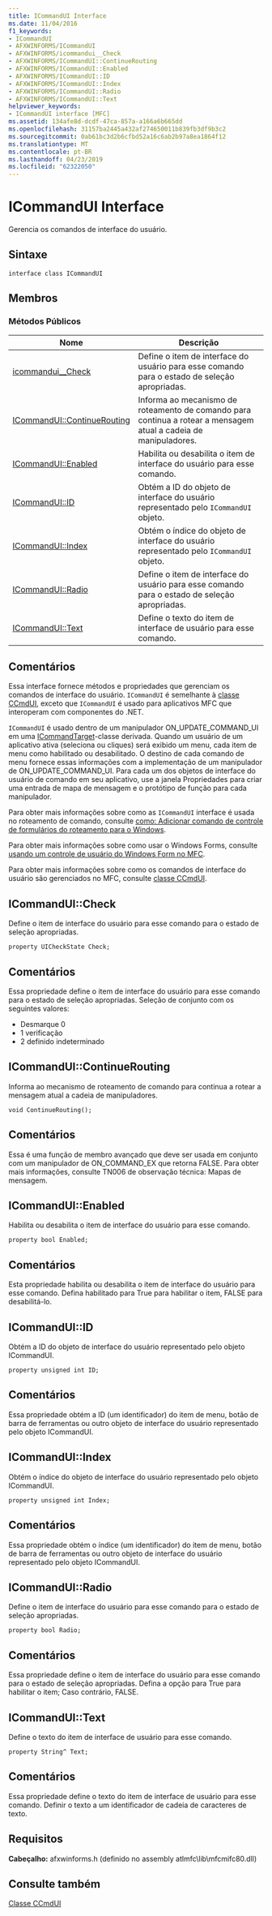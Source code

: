 ```yaml
---
title: ICommandUI Interface
ms.date: 11/04/2016
f1_keywords:
- ICommandUI
- AFXWINFORMS/ICommandUI
- AFXWINFORMS/icommandui__Check
- AFXWINFORMS/ICommandUI::ContinueRouting
- AFXWINFORMS/ICommandUI::Enabled
- AFXWINFORMS/ICommandUI::ID
- AFXWINFORMS/ICommandUI::Index
- AFXWINFORMS/ICommandUI::Radio
- AFXWINFORMS/ICommandUI::Text
helpviewer_keywords:
- ICommandUI interface [MFC]
ms.assetid: 134afe8d-dcdf-47ca-857a-a166a6b665dd
ms.openlocfilehash: 31157ba2445a432af274650011b839fb3df9b3c2
ms.sourcegitcommit: 0ab61bc3d2b6cfbd52a16c6ab2b97a8ea1864f12
ms.translationtype: MT
ms.contentlocale: pt-BR
ms.lasthandoff: 04/23/2019
ms.locfileid: "62322050"
---
```

# <a name="icommandui-interface"></a>ICommandUI Interface

Gerencia os comandos de interface do usuário.

## <a name="syntax"></a>Sintaxe

```
interface class ICommandUI
```

## <a name="members"></a>Membros

### <a name="public-methods"></a>Métodos Públicos

|Nome|Descrição|
|----------|-----------------|
|[icommandui__Check](#check)|Define o item de interface do usuário para esse comando para o estado de seleção apropriadas.|
|[ICommandUI::ContinueRouting](#continuerouting)|Informa ao mecanismo de roteamento de comando para continua a rotear a mensagem atual a cadeia de manipuladores.|
|[ICommandUI::Enabled](#enabled)|Habilita ou desabilita o item de interface do usuário para esse comando.|
|[ICommandUI::ID](#id)|Obtém a ID do objeto de interface do usuário representado pelo `ICommandUI` objeto.|
|[ICommandUI::Index](#index)|Obtém o índice do objeto de interface do usuário representado pelo `ICommandUI` objeto.|
|[ICommandUI::Radio](#radio)|Define o item de interface do usuário para esse comando para o estado de seleção apropriadas.|
|[ICommandUI::Text](#text)|Define o texto do item de interface de usuário para esse comando.|

## <a name="remarks"></a>Comentários

Essa interface fornece métodos e propriedades que gerenciam os comandos de interface do usuário. `ICommandUI` é semelhante à [classe CCmdUI](../../mfc/reference/ccmdui-class.md), exceto que `ICommandUI` é usado para aplicativos MFC que interoperam com componentes do .NET.

`ICommandUI` é usado dentro de um manipulador ON_UPDATE_COMMAND_UI em uma [ICommandTarget](../../mfc/reference/icommandtarget-interface.md)-classe derivada. Quando um usuário de um aplicativo ativa (seleciona ou cliques) será exibido um menu, cada item de menu como habilitado ou desabilitado. O destino de cada comando de menu fornece essas informações com a implementação de um manipulador de ON_UPDATE_COMMAND_UI. Para cada um dos objetos de interface do usuário de comando em seu aplicativo, use a janela Propriedades para criar uma entrada de mapa de mensagem e o protótipo de função para cada manipulador.

Para obter mais informações sobre como as `ICommandUI` interface é usada no roteamento de comando, consulte [como: Adicionar comando de controle de formulários do roteamento para o Windows](../../dotnet/how-to-add-command-routing-to-the-windows-forms-control.md).

Para obter mais informações sobre como usar o Windows Forms, consulte [usando um controle de usuário do Windows Form no MFC](../../dotnet/using-a-windows-form-user-control-in-mfc.md).

Para obter mais informações sobre como os comandos de interface do usuário são gerenciados no MFC, consulte [classe CCmdUI](../../mfc/reference/ccmdui-class.md).

## <a name="check"></a> ICommandUI::Check

Define o item de interface do usuário para esse comando para o estado de seleção apropriadas.
```
property UICheckState Check;
```

## <a name="remarks"></a>Comentários

Essa propriedade define o item de interface do usuário para esse comando para o estado de seleção apropriadas. Seleção de conjunto com os seguintes valores:
- Desmarque 0
- 1 verificação
- 2 definido indeterminado

## <a name="continuerouting"></a> ICommandUI::ContinueRouting

Informa ao mecanismo de roteamento de comando para continua a rotear a mensagem atual a cadeia de manipuladores.
```
void ContinueRouting();
```

## <a name="remarks"></a>Comentários

Essa é uma função de membro avançado que deve ser usada em conjunto com um manipulador de ON_COMMAND_EX que retorna FALSE. Para obter mais informações, consulte TN006 de observação técnica: Mapas de mensagem.

## <a name="enabled"></a> ICommandUI::Enabled

Habilita ou desabilita o item de interface do usuário para esse comando.
```
property bool Enabled;
```

## <a name="remarks"></a>Comentários

Esta propriedade habilita ou desabilita o item de interface do usuário para esse comando. Defina habilitado para True para habilitar o item, FALSE para desabilitá-lo.

## <a name="id"></a> ICommandUI::ID

Obtém a ID do objeto de interface do usuário representado pelo objeto ICommandUI.
```
property unsigned int ID;
```

## <a name="remarks"></a>Comentários

Essa propriedade obtém a ID (um identificador) do item de menu, botão de barra de ferramentas ou outro objeto de interface do usuário representado pelo objeto ICommandUI.

## <a name="index"></a> ICommandUI::Index

Obtém o índice do objeto de interface do usuário representado pelo objeto ICommandUI.
```
property unsigned int Index;
```

## <a name="remarks"></a>Comentários

Essa propriedade obtém o índice (um identificador) do item de menu, botão de barra de ferramentas ou outro objeto de interface do usuário representado pelo objeto ICommandUI.

## <a name="radio"></a> ICommandUI::Radio

Define o item de interface do usuário para esse comando para o estado de seleção apropriadas.
```
property bool Radio;
```

## <a name="remarks"></a>Comentários

Essa propriedade define o item de interface do usuário para esse comando para o estado de seleção apropriadas. Defina a opção para True para habilitar o item; Caso contrário, FALSE.

## <a name="text"></a> ICommandUI::Text

Define o texto do item de interface de usuário para esse comando.
```
property String^ Text;
```

## <a name="remarks"></a>Comentários

Essa propriedade define o texto do item de interface de usuário para esse comando. Definir o texto a um identificador de cadeia de caracteres de texto.

## <a name="requirements"></a>Requisitos

**Cabeçalho:** afxwinforms.h (definido no assembly atlmfc\lib\mfcmifc80.dll)

## <a name="see-also"></a>Consulte também

[Classe CCmdUI](../../mfc/reference/ccmdui-class.md)
